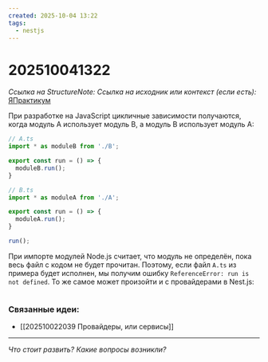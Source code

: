 ```yaml
---
created: 2025-10-04 13:22
tags:
  - nestjs
---
```

# 202510041322
*Ссылка на StructureNote:*
*Ссылка на исходник или контекст (если есть):* [ЯПрактикум](https://practicum.yandex.ru/learn/backend-nodejs/courses/a4214ab0-2146-4152-b90e-651bf4c7ca5e/sprints/564244/topics/1df920a3-5c6a-4fcd-884c-0f66136c2b56/lessons/c7fc68f1-9b64-415b-aec7-f932fe458400/)

При разработке на JavaScript цикличные зависимости получаются, когда модуль A использует модуль B, а модуль B использует модуль A:
```ts
// A.ts
import * as moduleB from './B';

export const run = () => {
  moduleB.run();
}

// B.ts
import * as moduleA from './A';

export const run = () => {
  moduleA.run();
}

run();
```
При импорте модулей Node.js считает, что модуль не определён, пока весь файл с кодом не будет прочитан. Поэтому, если файл `A.ts` из примера будет исполнен, мы получим ошибку `ReferenceError: run is not defined`.
То же самое может произойти и с провайдерами в Nest.js:
```t
```
### Связанные идеи:
* [[202510022039 Провайдеры, или сервисы]]
---

*Что стоит развить? Какие вопросы возникли?*